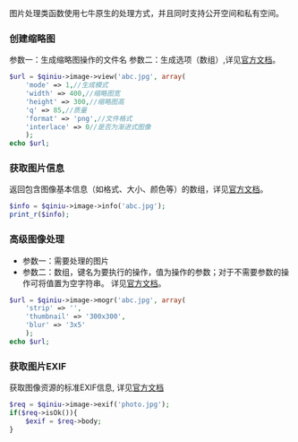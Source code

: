 
图片处理类函数使用七牛原生的处理方式，并且同时支持公开空间和私有空间。

### 创建缩略图

参数一：生成缩略图操作的文件名
参数二：生成选项（数组）,详见[官方文档](http://developer.qiniu.com/docs/v6/api/reference/fop/image/imageview2.html)。

```php
$url = $qiniu->image->view('abc.jpg', array(
    'mode' => 1,//生成模式
    'width' => 400,//缩略图宽
    'height' => 300,//缩略图高
    'q' => 85,//质量
    'format' => 'png',//文件格式
    'interlace' => 0//是否为渐进式图像
    );
echo $url;
```

### 获取图片信息

返回包含图像基本信息（如格式、大小、颜色等）的数组，详见[官方文档](http://developer.qiniu.com/docs/v6/api/reference/fop/image/imageinfo.html)。

```php
$info = $qiniu->image->info('abc.jpg');
print_r($info);
```

### 高级图像处理

* 参数一：需要处理的图片
* 参数二：数组，键名为要执行的操作，值为操作的参数；对于不需要参数的操作可将值置为空字符串。
详见[官方文档](http://developer.qiniu.com/docs/v6/api/reference/fop/image/imagemogr2.html)。

```php
$url = $qiniu->image->mogr('abc.jpg', array(
    'strip' => '',
    'thumbnail' => '300x300',
    'blur' => '3x5'
    );
echo $url;
```

### 获取图片EXIF

获取图像资源的标准EXIF信息, 详见[官方文档](http://developer.qiniu.com/docs/v6/api/reference/fop/image/exif.html)

```php
$req = $qiniu->image->exif('photo.jpg');
if($req->isOk()){
    $exif = $req->body;
}

```